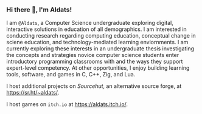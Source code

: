 ### Hi there :wave:, I'm Aldats!

I am `@Aldats`, a Computer Science undergraduate exploring digital, interactive
solutions in education of all demographics. I am interested in conducting research 
regarding computing education, conceptual change in sciene education, and
technology-mediated learning enviornments. I am currently exploring these interests
in an undergraduate thesis investigating the concepts and strategies novice computer
science students enter introductory programming classrooms with and the ways they
support expert-level competency. At other opportunities, I enjoy building learning
tools, software, and games in C, C++, Zig, and Lua.

I host additional projects on _Sourcehut_, an alternative source forge, at
<https://sr.ht/~aldats/>.

I host games on `itch.io` at <https://aldats.itch.io/>.
